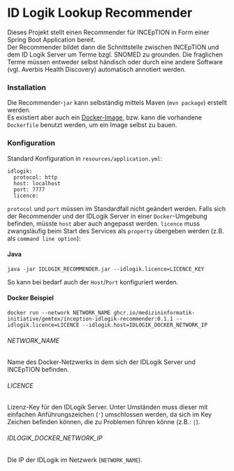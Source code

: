 # ID Logik Lookup Recommender

Dieses Projekt stellt einen Recommender für INCEpTION in Form einer Spring Boot Application bereit.  
Der Recommender bildet dann die Schnittstelle zwischen INCEpTION und dem ID Logik Server um Terme bzgl. SNOMED zu grounden.
Die fraglichen Terme müssen entweder selbst händisch oder durch eine andere Software (vgl. Averbis Health Discovery) automatisch annotiert werden.  

### Installation
Die Recommender-``jar`` kann selbständig mittels Maven (``mvn package``) erstellt werden.  
Es existiert aber auch ein [Docker-Image](https://github.com/medizininformatik-initiative/GeMTeX/pkgs/container/gemtex%2Finception-idlogik-recommender),
bzw. kann die vorhandene ``Dockerfile`` benutzt werden, um ein Image selbst zu bauen. 

### Konfiguration
Standard Konfiguration in `resources/application.yml`:
```
idlogik:
  protocol: http
  host: localhost
  port: 7777
  licence:
```
``protocol`` und ``port`` müssen im Standardfall nicht geändert werden. Falls sich der Recommender und der IDLogik Server in einer ``Docker``-Umgebung befinden, müsste `host` aber auch angepasst werden.
``licence`` muss zwangsläufig beim Start des Services als `property` übergeben werden (z.B. als ``command line option``):  
#### Java
```
java -jar IDLOGIK_RECOMMENDER.jar --idlogik.licence=LICENCE_KEY
```
So kann bei bedarf auch der ``Host``/``Port`` konfiguriert werden.
#### Docker Beispiel
````
docker run --network NETWORK_NAME ghcr.io/medizininformatik-initiative/gemtex/inception-idlogik-recommender:0.1.1 --idlogik.licence=LICENCE --idlogik.host=IDLOGIK_DOCKER_NETWORK_IP
````
###### NETWORK_NAME
Name des Docker-Netzwerks in dem sich der IDLogik Server und INCEpTION befinden.

###### LICENCE
Lizenz-Key für den IDLogik Server.
Unter Umständen muss dieser mit einfachen Anführungszeichen (`'`) umschlossen werden, da sich im Key Zeichen befinden können, die zu Problemen führen könne (z.B.: `|`).

###### IDLOGIK_DOCKER_NETWORK_IP
Die IP der IDLogik im Netzwerk (``NETWORK_NAME``).
